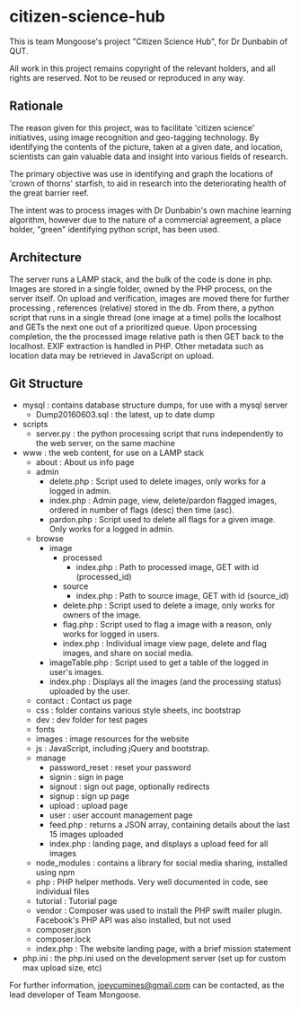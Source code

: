 # citizen-science-hub

This is team Mongoose's project "Citizen Science Hub", for Dr Dunbabin of QUT.

All work in this project remains copyright of the relevant holders, and all rights are reserved. Not to be reused or 
reproduced in any way.

## Rationale
The reason given for this project, was to facilitate 'citizen science' initiatives, using image recognition and geo-tagging technology.
By identifying the contents of the picture, taken at a given date, and location, scientists can gain valuable data and insight into
various fields of research.

The primary objective was use in identifying and graph the locations of 'crown of thorns' starfish, to aid in research into the
deteriorating health of the great barrier reef.

The intent was to process images with Dr Dunbabin's own machine learning algorithm, however due to the nature of a commercial agreement,
a place holder, "green" identifying python script, has been used.

## Architecture
The server runs a LAMP stack, and the bulk of the code is done in php. Images are stored in a single folder, owned by the PHP process,
on the server itself. On upload and verification, images are moved there for further processing , references (relative) stored in the db.
From there, a python script that runs in a single thread (one image at a time) polls the localhost and GETs the next one out of a
prioritized queue. Upon processing completion, the the processed image relative path is then GET back to the localhost.
EXIF extraction is handled in PHP. Other metadata such as location data may be retrieved in JavaScript on upload.

## Git Structure
- mysql : contains database structure dumps, for use with a mysql server
	- Dump20160603.sql : the latest, up to date dump
- scripts
	- server.py : the python processing script that runs independently to the web server, on the same machine
- www : the web content, for use on a LAMP stack
	- about : About us info page
	- admin
		- delete.php : Script used to delete images, only works for a logged in admin.
		- index.php : Admin page, view, delete/pardon flagged images, ordered in number of flags (desc) then time (asc).
		- pardon.php : Script used to delete all flags for a given image. Only works for a logged in admin.
	- browse
		- image
			- processed
				- index.php : Path to processed image, GET with id (processed_id)
			- source
				- index.php : Path to source image, GET with id (source_id)
			- delete.php : Script used to delete a image, only works for owners of the image.
			- flag.php : Script used to flag a image with a reason, only works for logged in users.
			- index.php : Individual image view page, delete and flag images, and share on social media.
		- imageTable.php : Script used to get a table of the logged in user's images.
		- index.php : Displays all the images (and the processing status) uploaded by the user.
	- contact : Contact us page
	- css : folder contains various style sheets, inc bootstrap
	- dev : dev folder for test pages
	- fonts
	- images : image resources for the website
	- js : JavaScript, including jQuery and bootstrap.
	- manage
		- password_reset : reset your password
		- signin : sign in page
		- signout : sign out page, optionally redirects
		- signup : sign up page
		- upload : upload page
		- user : user account management page
		- feed.php : returns a JSON array, containing details about the last 15 images uploaded
		- index.php : landing page, and displays a upload feed for all images
	- node_modules : contains a library for social media sharing, installed using npm
	- php : PHP helper methods. Very well documented in code, see individual files
	- tutorial : Tutorial page
	- vendor : Composer was used to install the PHP swift mailer plugin. Facebook's PHP API was also installed, but not used
	- composer.json
	- composer.lock
	- index.php : The website landing page, with a brief mission statement
- php.ini : the php.ini used on the development server (set up for custom max upload size, etc)

For further information, joeycumines@gmail.com can be contacted, as the lead developer of Team Mongoose.
